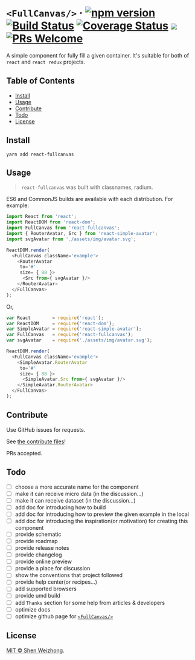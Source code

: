 # `<FullCanvas/>` &middot;  [![npm version](https://img.shields.io/npm/v/react-fullcanvas.svg?style=flat)](https://www.npmjs.com/package/react-fullcanvas)&nbsp;[![Build Status](https://travis-ci.org/iTonyYo/react-fullcanvas.svg?branch=master)](https://travis-ci.org/iTonyYo/react-fullcanvas)&nbsp;[![Coverage Status](https://coveralls.io/repos/github/iTonyYo/react-fullcanvas/badge.svg?branch=master)](https://coveralls.io/github/iTonyYo/react-fullcanvas?branch=master)&nbsp;[![](https://img.shields.io/npm/dm/react-fullcanvas.svg)](https://www.npmjs.com/package/react-fullcanvas)&nbsp;[![PRs Welcome](https://img.shields.io/badge/PRs-welcome-brightgreen.svg)](#contribute)

A simple component for fully fill a given container. It's suitable for both of `react` and `react redux` projects.

## Table of Contents

- [Install](#install)
- [Usage](#usage)
- [Contribute](#contribute)
- [Todo](#todo)
- [License](#license)

## Install

```shell
yarn add react-fullcanvas
```

## Usage

> `react-fullcanvas` was built with classnames, radium.

ES6 and CommonJS builds are available with each distribution. For example:

```javascript
import React from 'react';
import ReactDOM from 'react-dom';
import FullCanvas from 'react-fullcanvas';
import { RouterAvatar, Src } from 'react-simple-avatar';
import svgAvatar from './assets/img/avatar.svg';

ReactDOM.render(
  <FullCanvas className='example'>
    <RouterAvatar
     to='#'
     size= { 88 }>
      <Src from={ svgAvatar }/>
    </RouterAvatar>
  </FullCanvas>
);
```

Or,

```javascript
var React        = require('react');
var ReactDOM     = require('react-dom');
var SimpleAvatar = require('react-simple-avatar');
var FullCanvas   = require('react-fullcanvas');
var svgAvatar    = require('./assets/img/avatar.svg');

ReactDOM.render(
  <FullCanvas className='example'>
    <SimpleAvatar.RouterAvatar
     to='#'
     size= { 88 }>
      <SimpleAvatar.Src from={ svgAvatar }/>
    </SimpleAvatar.RouterAvatar>
  </FullCanvas>
);
```

## Contribute

Use GitHub issues for requests.

See [the contribute files](https://github.com/iTonyYo/react-fullcanvas/tree/master/.github)!

PRs accepted.

## Todo

- [ ] choose a more accurate name for the component
- [ ] make it can receive micro data (in the discussion...)
- [ ] make it can receive dataset (in the discussion...)
- [ ] add doc for introducing how to build
- [ ] add doc for introducing how to preview the given example in the local
- [ ] add doc for introducing the inspiration(or motivation) for creating this component
- [ ] provide schematic
- [ ] provide roadmap
- [ ] provide release notes
- [ ] provide changelog
- [ ] provide online preview
- [ ] provide a place for discussion
- [ ] show the conventions that project followed
- [ ] provide help center(or recipes...)
- [ ] add supported browsers
- [ ] provide umd build
- [ ] add `Thanks` section for some help from articles & developers
- [ ] optimize docs
- [ ] optimize github page for [`<FullCanvas/>`](https://git.io/vMQXj)

## License

[MIT © Shen Weizhong](https://github.com/iTonyYo/react-fullcanvas/blob/master/LICENSE).

